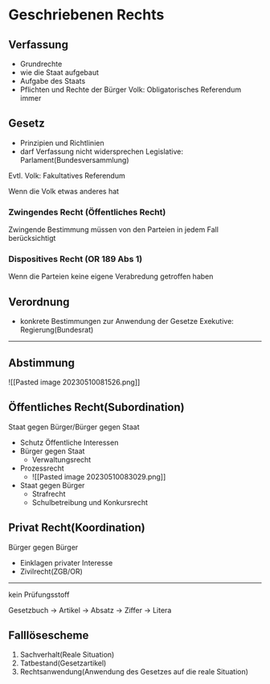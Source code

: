 # Geschriebenen Rechts
## Verfassung
- Grundrechte
- wie die Staat aufgebaut
- Aufgabe des Staats
- Pflichten und Rechte der Bürger
Volk: Obligatorisches Referendum immer

## Gesetz
- Prinzipien und Richtlinien
- darf Verfassung nicht widersprechen
Legislative: Parlament(Bundesversammlung)

Evtl. Volk: Fakultatives Referendum

Wenn die Volk etwas anderes hat
### Zwingendes Recht (Öffentliches Recht)
Zwingende Bestimmung müssen von den Parteien in jedem Fall berücksichtigt


### Dispositives Recht (OR 189 Abs 1)
Wenn die Parteien keine eigene Verabredung getroffen haben


## Verordnung
- konkrete Bestimmungen zur  Anwendung der Gesetze
Exekutive: Regierung(Bundesrat)

---

## Abstimmung
![[Pasted image 20230510081526.png]]

## Öffentliches Recht(Subordination)
Staat gegen Bürger/Bürger gegen Staat
- Schutz Öffentliche Interessen
- Bürger gegen Staat
	- Verwaltungsrecht
- Prozessrecht
	- ![[Pasted image 20230510083029.png]]
- Staat gegen Bürger
	- Strafrecht
	- Schulbetreibung und Konkursrecht

## Privat Recht(Koordination)
Bürger gegen Bürger
- Einklagen privater Interesse
- Zivilrecht(ZGB/OR)


---
kein Prüfungsstoff

Gesetzbuch -> Artikel -> Absatz -> Ziffer -> Litera

## Falllösescheme
1. Sachverhalt(Reale Situation)
2. Tatbestand(Gesetzartikel)
3. Rechtsanwendung(Anwendung des Gesetzes auf die reale Situation)